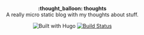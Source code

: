 <p align="center">
  <b> :thought_balloon: thoughts </b>
  <br/>A really micro static blog with my thoughts about stuff.
</p>
<p align="center">
  <img src="https://img.shields.io/badge/built_with-Hugo-brightgreen" alt="Built with Hugo">
  <a href="https://travis-ci.com/imgios/thoughts"><img src="https://travis-ci.com/imgios/thoughts.svg?token=H8cbpaysTzqtMjCTaDc7&branch=master" alt="Build Status"></a>
</p>
